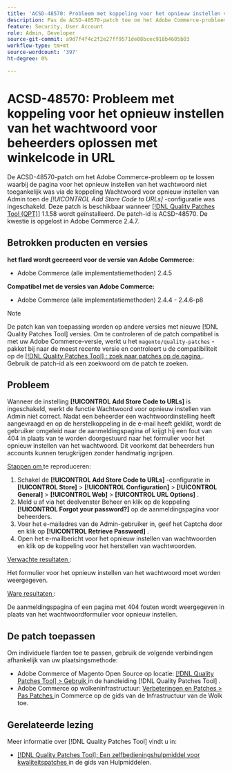 ```yaml
---
title: 'ACSD-48570: Probleem met koppeling voor het opnieuw instellen van het wachtwoord voor beheerders oplossen met winkelcode in URL'
description: Pas de ACSD-48570-patch toe om het Adobe Commerce-probleem op te lossen waarbij de pagina voor het opnieuw instellen van het wachtwoord niet toegankelijk was via de koppeling Wachtwoord voor opnieuw instellen van Admin toen de [!UICONTROL Add Store Code to URLs] -configuratie was ingeschakeld.
feature: Security, User Account
role: Admin, Developer
source-git-commit: a9d7f4f4c2f2e27ff9571de08bcec918b4605b03
workflow-type: tm+mt
source-wordcount: '397'
ht-degree: 0%

---
```


# ACSD-48570: Probleem met koppeling voor het opnieuw instellen van het wachtwoord voor beheerders oplossen met winkelcode in URL

De ACSD-48570-patch om het Adobe Commerce-probleem op te lossen waarbij de pagina voor het opnieuw instellen van het wachtwoord niet toegankelijk was via de koppeling Wachtwoord voor opnieuw instellen van Admin toen de *[!UICONTROL Add Store Code to URLs]* -configuratie was ingeschakeld. Deze patch is beschikbaar wanneer [[!DNL Quality Patches Tool (QPT)]](/help/tools/quality-patches-tool/quality-patches-tool-to-self-serve-quality-patches.md) 1.1.58 wordt geïnstalleerd. De patch-id is ACSD-48570. De kwestie is opgelost in Adobe Commerce 2.4.7.

## Betrokken producten en versies

**het flard wordt gecreeerd voor de versie van Adobe Commerce:**

* Adobe Commerce (alle implementatiemethoden) 2.4.5

**Compatibel met de versies van Adobe Commerce:**

* Adobe Commerce (alle implementatiemethoden) 2.4.4 - 2.4.6-p8

>[!NOTE]
>
>De patch kan van toepassing worden op andere versies met nieuwe [!DNL Quality Patches Tool] versies. Om te controleren of de patch compatibel is met uw Adobe Commerce-versie, werkt u het `magento/quality-patches` -pakket bij naar de meest recente versie en controleert u de compatibiliteit op de [[!DNL Quality Patches Tool] : zoek naar patches op de pagina ](https://experienceleague.adobe.com/tools/commerce-quality-patches/index.html?lang=nl-NL) . Gebruik de patch-id als een zoekwoord om de patch te zoeken.

## Probleem

Wanneer de instelling **[!UICONTROL Add Store Code to URLs]** is ingeschakeld, werkt de functie Wachtwoord voor opnieuw instellen van Admin niet correct.
Nadat een beheerder een wachtwoordinstelling heeft aangevraagd en op de herstelkoppeling in de e-mail heeft geklikt, wordt de gebruiker omgeleid naar de aanmeldingspagina of krijgt hij een fout van 404 in plaats van te worden doorgestuurd naar het formulier voor het opnieuw instellen van het wachtwoord. Dit voorkomt dat beheerders hun accounts kunnen terugkrijgen zonder handmatig ingrijpen.

<u> Stappen om </u> te reproduceren:

1. Schakel de **[!UICONTROL Add Store Code to URLs]** -configuratie in **[!UICONTROL Store]** > **[!UICONTROL Configuration]** > **[!UICONTROL General]** > **[!UICONTROL Web]** > **[!UICONTROL URL Options]** .
1. Meld u af via het deelvenster Beheer en klik op de koppeling **[!UICONTROL Forgot your password?]** op de aanmeldingspagina voor beheerders.
1. Voer het e-mailadres van de Admin-gebruiker in, geef het Captcha door en klik op **[!UICONTROL Retrieve Password]** .
1. Open het e-mailbericht voor het opnieuw instellen van wachtwoorden en klik op de koppeling voor het herstellen van wachtwoorden.

<u> Verwachte resultaten </u>:

Het formulier voor het opnieuw instellen van het wachtwoord moet worden weergegeven.

<u> Ware resultaten </u>:

De aanmeldingspagina of een pagina met 404 fouten wordt weergegeven in plaats van het wachtwoordformulier voor opnieuw instellen.

## De patch toepassen

Om individuele flarden toe te passen, gebruik de volgende verbindingen afhankelijk van uw plaatsingsmethode:

* Adobe Commerce of Magento Open Source op locatie: [[!DNL Quality Patches Tool]  > Gebruik ](/help/tools/quality-patches-tool/usage.md) in de handleiding [!DNL Quality Patches Tool] .
* Adobe Commerce op wolkeninfrastructuur: [ Verbeteringen en Patches > Pas Patches ](https://experienceleague.adobe.com/docs/commerce-cloud-service/user-guide/develop/upgrade/apply-patches.html?lang=nl-NL) in Commerce op de gids van de Infrastructuur van de Wolk toe.

## Gerelateerde lezing

Meer informatie over [!DNL Quality Patches Tool] vindt u in:

* [[!DNL Quality Patches Tool]: Een zelfbedieningshulpmiddel voor kwaliteitspatches ](/help/tools/quality-patches-tool/quality-patches-tool-to-self-serve-quality-patches.md) in de gids van Hulpmiddelen.
